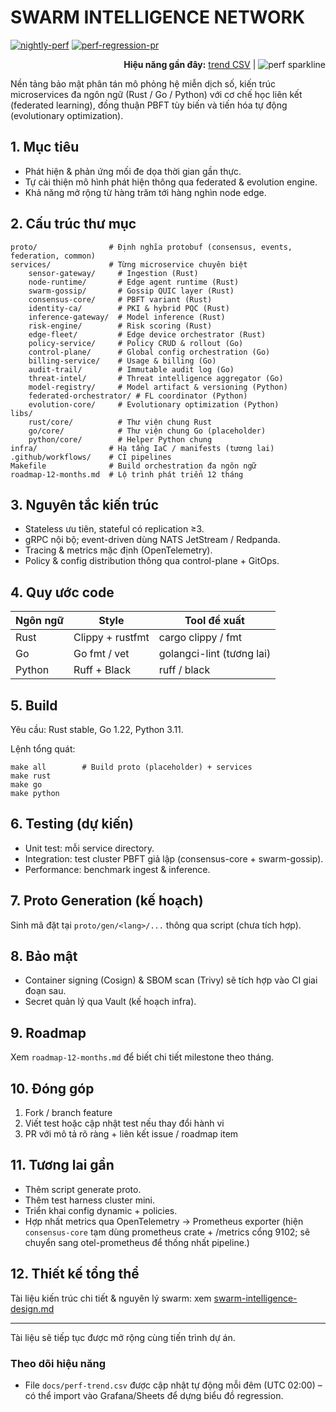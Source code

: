 # SWARM INTELLIGENCE NETWORK

<p align="left">
<a href="../../actions/workflows/perf-nightly.yml"><img src="https://github.com/anhnv24810310060-source/SWARM-INTELLIGENCE-NETWORK/actions/workflows/perf-nightly.yml/badge.svg" alt="nightly-perf" /></a>
<a href="../../actions/workflows/perf-pr-comment.yml"><img src="https://github.com/anhnv24810310060-source/SWARM-INTELLIGENCE-NETWORK/actions/workflows/perf-pr-comment.yml/badge.svg" alt="perf-regression-pr" /></a>
</p>

<p align="right">
<strong>Hiệu năng gần đây:</strong>
<a href="docs/perf-trend.csv">trend CSV</a>
|
<img src="docs/perf-sparkline.svg" alt="perf sparkline" />
</p>

Nền tảng bảo mật phân tán mô phỏng hệ miễn dịch số, kiến trúc microservices đa ngôn ngữ (Rust / Go / Python) với cơ chế học liên kết (federated learning), đồng thuận PBFT tùy biến và tiến hóa tự động (evolutionary optimization).

## 1. Mục tiêu
- Phát hiện & phản ứng mối đe dọa thời gian gần thực.
- Tự cải thiện mô hình phát hiện thông qua federated & evolution engine.
- Khả năng mở rộng từ hàng trăm tới hàng nghìn node edge.

## 2. Cấu trúc thư mục
```
proto/                # Định nghĩa protobuf (consensus, events, federation, common)
services/             # Từng microservice chuyên biệt
	sensor-gateway/     # Ingestion (Rust)
	node-runtime/       # Edge agent runtime (Rust)
	swarm-gossip/       # Gossip QUIC layer (Rust)
	consensus-core/     # PBFT variant (Rust)
	identity-ca/        # PKI & hybrid PQC (Rust)
	inference-gateway/  # Model inference (Rust)
	risk-engine/        # Risk scoring (Rust)
	edge-fleet/         # Edge device orchestrator (Rust)
	policy-service/     # Policy CRUD & rollout (Go)
	control-plane/      # Global config orchestration (Go)
	billing-service/    # Usage & billing (Go)
	audit-trail/        # Immutable audit log (Go)
	threat-intel/       # Threat intelligence aggregator (Go)
	model-registry/     # Model artifact & versioning (Python)
	federated-orchestrator/ # FL coordinator (Python)
	evolution-core/     # Evolutionary optimization (Python)
libs/
	rust/core/          # Thư viện chung Rust
	go/core/            # Thư viện chung Go (placeholder)
	python/core/        # Helper Python chung
infra/                # Hạ tầng IaC / manifests (tương lai)
.github/workflows/    # CI pipelines
Makefile              # Build orchestration đa ngôn ngữ
roadmap-12-months.md  # Lộ trình phát triển 12 tháng
```

## 3. Nguyên tắc kiến trúc
- Stateless ưu tiên, stateful có replication ≥3.
- gRPC nội bộ; event-driven dùng NATS JetStream / Redpanda.
- Tracing & metrics mặc định (OpenTelemetry).
- Policy & config distribution thông qua control-plane + GitOps.

## 4. Quy ước code
| Ngôn ngữ | Style | Tool đề xuất |
|----------|-------|--------------|
| Rust | Clippy + rustfmt | cargo clippy / fmt |
| Go | Go fmt / vet | golangci-lint (tương lai) |
| Python | Ruff + Black | ruff / black |

## 5. Build
Yêu cầu: Rust stable, Go 1.22, Python 3.11.

Lệnh tổng quát:
```
make all        # Build proto (placeholder) + services
make rust
make go
make python
```

## 6. Testing (dự kiến)
- Unit test: mỗi service directory.
- Integration: test cluster PBFT giả lập (consensus-core + swarm-gossip).
- Performance: benchmark ingest & inference.

## 7. Proto Generation (kế hoạch)
Sinh mã đặt tại `proto/gen/<lang>/...` thông qua script (chưa tích hợp).

## 8. Bảo mật
- Container signing (Cosign) & SBOM scan (Trivy) sẽ tích hợp vào CI giai đoạn sau.
- Secret quản lý qua Vault (kế hoạch infra).

## 9. Roadmap
Xem `roadmap-12-months.md` để biết chi tiết milestone theo tháng.

## 10. Đóng góp
1. Fork / branch feature
2. Viết test hoặc cập nhật test nếu thay đổi hành vi
3. PR với mô tả rõ ràng + liên kết issue / roadmap item

## 11. Tương lai gần
- Thêm script generate proto.
- Thêm test harness cluster mini.
- Triển khai config dynamic + policies.
- Hợp nhất metrics qua OpenTelemetry -> Prometheus exporter (hiện `consensus-core` tạm dùng prometheus crate + /metrics cổng 9102; sẽ chuyển sang otel-prometheus để thống nhất pipeline.)

## 12. Thiết kế tổng thể
Tài liệu kiến trúc chi tiết & nguyên lý swarm: xem [swarm-intelligence-design.md](swarm-intelligence-design.md)

---
Tài liệu sẽ tiếp tục được mở rộng cùng tiến trình dự án.

### Theo dõi hiệu năng
- File `docs/perf-trend.csv` được cập nhật tự động mỗi đêm (UTC 02:00) – có thể import vào Grafana/Sheets để dựng biểu đồ regression.

